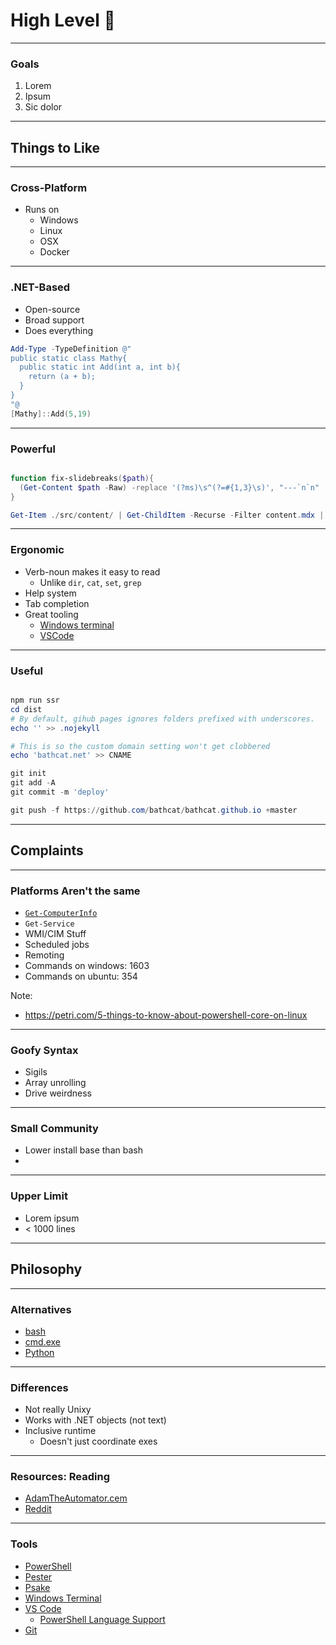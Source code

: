 # High Level 🐢

---

### Goals
1. Lorem
1. Ipsum
1. Sic dolor

---

## Things to Like

---

### Cross-Platform
* Runs on
  - Windows
  - Linux
  - OSX
  - Docker

---

### .NET-Based
* Open-source
* Broad support
* Does everything

```powershell
Add-Type -TypeDefinition @"
public static class Mathy{
  public static int Add(int a, int b){
    return (a + b);
  }
}
"@
[Mathy]::Add(5,19)
```
---

### Powerful
```powershell

function fix-slidebreaks($path){
  (Get-Content $path -Raw) -replace '(?ms)\s^(?=#{1,3}\s)', "---`n`n" | Out-File $path
}

Get-Item ./src/content/ | Get-ChildItem -Recurse -Filter content.mdx | %{fix-slidebreaks $_}

```

---

### Ergonomic
* Verb-noun makes it easy to read
  + Unlike `dir`, `cat`, `set`, `grep`
* Help system 
* Tab completion
* Great tooling
  - [Windows terminal](https://github.com/microsoft/terminal) 
  - [VSCode](https://code.visualstudio.com/)

--- 

### Useful

```powershell

npm run ssr
cd dist
# By default, gihub pages ignores folders prefixed with underscores.
echo '' >> .nojekyll

# This is so the custom domain setting won't get clobbered
echo 'bathcat.net' >> CNAME

git init
git add -A
git commit -m 'deploy'

git push -f https://github.com/bathcat/bathcat.github.io +master
```

---

## Complaints

---

### Platforms Aren't the same
* [`Get-ComputerInfo`](https://docs.microsoft.com/en-us/powershell/module/microsoft.powershell.management/get-computerinfo?view=powershell-7.1)
* `Get-Service`
* WMI/CIM Stuff
* Scheduled jobs
* Remoting
* Commands on windows: 1603
* Commands on ubuntu: 354

Note:
* https://petri.com/5-things-to-know-about-powershell-core-on-linux

---

### Goofy Syntax
* Sigils
* Array unrolling
* Drive weirdness

---

### Small Community
* Lower install base than bash
* 

---

### Upper Limit
* Lorem ipsum
* < 1000 lines

---

## Philosophy

---

### Alternatives
* [bash](https://lorem.ipsum)
* [cmd.exe](https://en.wikipedia.org/wiki/Cmd.exe)
* [Python](https://lorem.ipsum)

---

### Differences
* Not really Unixy
* Works with .NET objects (not text)
* Inclusive runtime
  - Doesn't just coordinate exes

---

### Resources: Reading

* [AdamTheAutomator.cem](https://adamtheautomator.com/tag/powershell/)
* [Reddit](https://www.reddit.com/r/PowerShell/)

---

### Tools
* [PowerShell](https://github.com/PowerShell/PowerShell)
* [Pester](https://pester.dev/)
* [Psake](https://github.com/psake/psake)
* [Windows Terminal](https://github.com/Microsoft/Terminal)
* [VS Code](https://code.visualstudio.com/)
  - [PowerShell Language Support](https://marketplace.visualstudio.com/items?itemName=ms-vscode.PowerShell)
* [Git](https://git-scm.com/)
